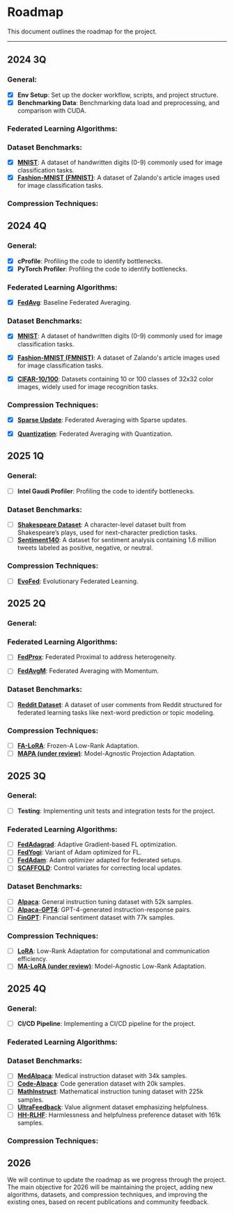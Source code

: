 # Roadmap 

This document outlines the roadmap for the project.

----
## 2024 3Q

### General:
- [x] **Env Setup**: Set up the docker workflow, scripts, and project structure.
- [x] **Benchmarking Data**: Benchmarking data load and preprocessing, and comparison with CUDA.

### Federated Learning Algorithms:

### Dataset Benchmarks:
- [x] **[MNIST](http://yann.lecun.com/exdb/mnist/)**: A dataset of handwritten digits (0-9) commonly used for image classification tasks.
- [x] **[Fashion-MNIST (FMNIST)](https://github.com/zalandoresearch/fashion-mnist)**: A dataset of Zalando's article images used for image classification tasks.

### Compression Techniques:

## 2024 4Q

### General:
- [x] **cProfile**: Profiling the code to identify bottlenecks.
- [x] **PyTorch Profiler**: Profiling the code to identify bottlenecks.

### Federated Learning Algorithms:
- [x] **[FedAvg](https://arxiv.org/abs/1602.05629)**: Baseline Federated Averaging.

### Dataset Benchmarks:
- [x] **[MNIST](http://yann.lecun.com/exdb/mnist/)**: A dataset of handwritten digits (0-9) commonly used for image classification tasks.
- [x] **[Fashion-MNIST (FMNIST)](https://github.com/zalandoresearch/fashion-mnist)**: A dataset of Zalando's article images used for image classification tasks.
- [x] **[CIFAR-10/100](https://www.cs.toronto.edu/~kriz/cifar.html)**: Datasets containing 10 or 100 classes of 32x32 color images, widely used for image recognition tasks.


### Compression Techniques:
- [x] **[Sparse Update](https://arxiv.org/pdf/1610.05492)**: Federated Averaging with Sparse updates.
- [x] **[Quantization](https://arxiv.org/abs/1710.05492)**: Federated Averaging with Quantization.


## 2025 1Q

### General:
- [ ] **Intel Gaudi Profiler**: Profiling the code to identify bottlenecks.

### Dataset Benchmarks:
- [ ] **[Shakespeare Dataset](https://leaf.cmu.edu/)**: A character-level dataset built from Shakespeare’s plays, used for next-character prediction tasks.
- [ ] **[Sentiment140](https://www.kaggle.com/datasets/kazanova/sentiment140)**: A dataset for sentiment analysis containing 1.6 million tweets labeled as positive, negative, or neutral.

### Compression Techniques:
- [ ] **[EvoFed](https://arxiv.org/abs/2003.00295)**: Evolutionary Federated Learning.

## 2025 2Q

### General:
### Federated Learning Algorithms:
- [ ] **[FedProx](https://arxiv.org/abs/1812.06127)**: Federated Proximal to address heterogeneity.
- [ ] **[FedAvgM](https://arxiv.org/abs/1602.05629)**: Federated Averaging with Momentum.


### Dataset Benchmarks:
- [ ] **[Reddit Dataset](https://leaf.cmu.edu/)**: A dataset of user comments from Reddit structured for federated learning tasks like next-word prediction or topic modeling.

### Compression Techniques:
- [ ] **[FA-LoRA](https://arxiv.org/abs/2403.13269)**: Frozen-A Low-Rank Adaptation.
- [ ] **[MAPA (under review)]()**: Model-Agnostic Projection Adaptation.

## 2025 3Q

### General:
- [ ] **Testing**: Implementing unit tests and integration tests for the project.

### Federated Learning Algorithms:

- [ ] **[FedAdagrad](https://arxiv.org/abs/2003.00295)**: Adaptive Gradient-based FL optimization.
- [ ] **[FedYogi](https://arxiv.org/abs/2003.00295)**: Variant of Adam optimized for FL.
- [ ] **[FedAdam](https://arxiv.org/abs/2003.00295)**: Adam optimizer adapted for federated setups.
- [ ] **[SCAFFOLD](https://arxiv.org/abs/1910.06378)**: Control variates for correcting local updates.

### Dataset Benchmarks:

- [ ] **[Alpaca](https://huggingface.co/datasets/tatsu-lab/alpaca)**: General instruction tuning dataset with 52k samples.
- [ ] **[Alpaca-GPT4](https://huggingface.co/datasets/vicgalle/alpaca-gpt4)**: GPT-4-generated instruction-response pairs.
- [ ] **[FinGPT](https://huggingface.co/datasets/FinGPT/fingpt-sentiment-train)**: Financial sentiment dataset with 77k samples.

### Compression Techniques:
- [ ] **[LoRA](https://arxiv.org/abs/2106.09685)**: Low-Rank Adaptation for computational and communication efficiency.
- [ ] **[MA-LoRA (under review)]()**: Model-Agnostic Low-Rank Adaptation.

## 2025 4Q
### General:
- [ ] **CI/CD Pipeline**: Implementing a CI/CD pipeline for the project.

### Federated Learning Algorithms:
### Dataset Benchmarks:

- [ ] **[MedAlpaca](https://huggingface.co/datasets/medalpaca/medical_meadow_medical_flashcards)**: Medical instruction dataset with 34k samples.
- [ ] **[Code-Alpaca](https://huggingface.co/datasets/lucasmccabe-lmi/CodeAlpaca-20k)**: Code generation dataset with 20k samples.
- [ ] **[MathInstruct](https://huggingface.co/datasets/TIGER-Lab/MathInstruct)**: Mathematical instruction tuning dataset with 225k samples.
- [ ] **[UltraFeedback](https://huggingface.co/datasets/openbmb/UltraFeedback)**: Value alignment dataset emphasizing helpfulness.
- [ ] **[HH-RLHF](https://huggingface.co/datasets/Anthropic/hh-rlhf)**: Harmlessness and helpfulness preference dataset with 161k samples.

### Compression Techniques:

## 2026

We will continue to update the roadmap as we progress through the project.
The main objective for 2026 will be maintaining the project, adding new algorithms, datasets, and compression techniques, and improving the existing ones, based on recent publications and community feedback.
